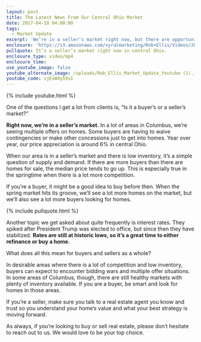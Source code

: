 ```yaml
---
layout: post
title: The Latest News From Our Central Ohio Market
date: 2017-04-10 04:00:00
tags:
  - Market Update
excerpt: 'We’re in a seller’s market right now, but there are opportunities for both sides of the transaction out there.'
enclosure: 'https://s3.amazonaws.com/vyralmarketing/Rob+Ellis/Videos/2017/The+Latest+News+From+Our+Central+Ohio+Market+-+Central+Ohio+Real+Estate+Agent.mp4'
pullquote: It’s a seller’s market right now in central Ohio.
enclosure_type: video/mp4
enclosure_time:
use_youtube_image: false
youtube_alternate_image: /uploads/Rob_Ellis_Market_Update_Youtube (1).jpg
youtube_code: sjEvW4y59sI
---
```



{% include youtube.html %}

One of the questions I get a lot from clients is, “Is it a buyer’s or a seller’s market?”

**Right now, we’re in a seller’s market.** In a lot of areas in Columbus, we’re seeing multiple offers on homes. Some buyers are having to waive contingencies or make other concessions just to get into homes. Year over year, our price appreciation is around 6% in central Ohio.

When our area is in a seller’s market and there is low inventory, it’s a simple question of supply and demand. If there are more buyers than there are homes for sale, the median price tends to go up. This is especially true in the springtime when there is a lot more competition.

If you’re a buyer, it might be a good idea to buy before then. When the spring market hits its groove, we’ll see a lot more homes on the market, but we’ll also see a lot more buyers looking for homes.

{% include pullquote.html %}

Another topic we get asked about quite frequently is interest rates. They spiked after President Trump was elected to office, but since then they have stabilized. **Rates are still at historic lows, so it’s a great time to either refinance or buy a home.**

What does all this mean for buyers and sellers as a whole?

In desirable areas where there is a lot of competition and low inventory, buyers can expect to encounter bidding wars and multiple offer situations. In some areas of Columbus, though, there are still healthy markets with plenty of inventory available. If you are a buyer, be smart and look for homes in those areas.

If you’re a seller, make sure you talk to a real estate agent you know and trust so you understand your home’s value and what your best strategy is moving forward.

As always, if you’re looking to buy or sell real estate, please don’t hesitate to reach out to us. We would love to be your top choice.
